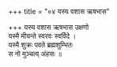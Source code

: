 +++
title = "०४ यस्य वशास ऋषभास"

+++
यस्य वशास ऋषभास उक्षणो  
यस्मै मीयन्ते स्वरवः स्वर्विदे ।  
यस्मै शुक्रः पवते ब्रह्मशुम्भितः  
स नो मुञ्चत्व् अंहसः ॥